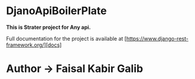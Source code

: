 # DjanoApiBoilerPlate




**This is Strater project for Any api.**

Full documentation for the project is available at [https://www.django-rest-framework.org/][docs]
# Author -> Faisal Kabir Galib
